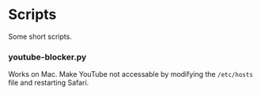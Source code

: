 # Scripts

Some short scripts.

### youtube-blocker.py
Works on Mac. Make YouTube not accessable by modifying the ```/etc/hosts``` file and restarting Safari.

